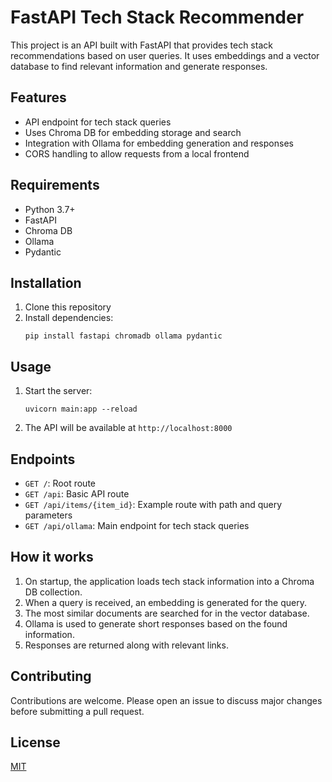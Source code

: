 # FastAPI Tech Stack Recommender

This project is an API built with FastAPI that provides tech stack recommendations based on user queries. It uses embeddings and a vector database to find relevant information and generate responses.

## Features

- API endpoint for tech stack queries
- Uses Chroma DB for embedding storage and search
- Integration with Ollama for embedding generation and responses
- CORS handling to allow requests from a local frontend

## Requirements

- Python 3.7+
- FastAPI
- Chroma DB
- Ollama
- Pydantic

## Installation

1. Clone this repository
2. Install dependencies:
   ```
   pip install fastapi chromadb ollama pydantic
   ```

## Usage

1. Start the server:
   ```
   uvicorn main:app --reload
   ```
2. The API will be available at `http://localhost:8000`

## Endpoints

- `GET /`: Root route
- `GET /api`: Basic API route
- `GET /api/items/{item_id}`: Example route with path and query parameters
- `GET /api/ollama`: Main endpoint for tech stack queries

## How it works

1. On startup, the application loads tech stack information into a Chroma DB collection.
2. When a query is received, an embedding is generated for the query.
3. The most similar documents are searched for in the vector database.
4. Ollama is used to generate short responses based on the found information.
5. Responses are returned along with relevant links.

## Contributing

Contributions are welcome. Please open an issue to discuss major changes before submitting a pull request.

## License

[MIT](https://choosealicense.com/licenses/mit/)
